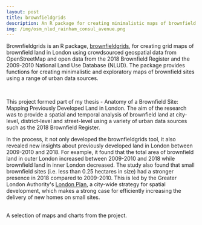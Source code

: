 ```yaml
---
layout: post
title: brownfieldgrids
description: An R package for creating minimalistic maps of brownfield land in London
img: /img/osm_nlud_rainham_consul_avenue.png
---
```


Brownfieldgrids is an R package, <a href="https://github.com/lbuk/brownfieldgrids">brownfieldgrids</a>, for creating grid maps of brownfield land in London using crowdsourced geospatial data from OpenStreetMap and open data from the 2018 Brownfield Register and the 2009-2010 National Land Use Database (NLUD). The package provides functions for creating minimalistic and exploratory maps of brownfield sites using a range of urban data sources.

<div class="img_row">
	<img class="col one" src="{{ site.baseurl }}/img/borough_rainham_consul_avenue.png" alt="" title=""/>
	<img class="col one" src="{{ site.baseurl }}/img/satellite_rainham_consul_avenue.png" alt="" title=""/>
	<img class="col one" src="{{ site.baseurl }}/img/osm_nlud_rainham_consul_avenue.png" alt="" title=""/>
</div>


This project formed part of my thesis - Anatomy of a Brownfield Site: Mapping Previously Developed Land in London. The aim of the research was to provide a spatial and temporal analysis of brownfield land at city-level, district-level and street-level using a variety of urban data sources such as the 2018 Brownfield Register. 

In the process, it not only developed the brownfieldgrids tool, it also revealed new insights about previously developed land in London between 2009-2010 and 2018. For example, it found that the total area of brownfield land in outer London increased between 2009-2010 and 2018 while brownfield land in inner London decreased. The study also found that small brownfield sites (i.e. less than 0.25 hectares in size) had a stronger presence in 2018 compared to 2009-2010. This is led by the Greater London Authority's <a href="https://www.london.gov.uk/what-we-do/planning/london-plan">London Plan</a>, a city-wide strategy for spatial development, which makes a strong case for efficiently increasing the delivery of new homes on small sites.

<div class="img_row">
	<img class="col one" src="{{ site.baseurl }}/img/brownfield_register_greater_london.png" alt="" title=""/>
	<img class="col one" src="{{ site.baseurl }}/img/brownfield_register_la_choropleth.jpg" alt="" title=""/>
	<img class="col one" src="{{ site.baseurl }}/img/brownfield_register_planning_st_greater_london.png" alt="" title=""/>
</div>

<div class="col three caption">
  A selection of maps and charts from the project.
</div>
